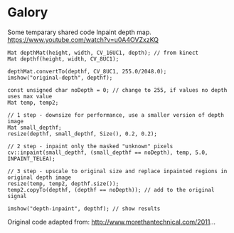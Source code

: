 # Galory
Some temparary shared code
 Inpaint depth map.
 https://www.youtube.com/watch?v=u0A4OVZxzKQ

```{c}
Mat depthMat(height, width, CV_16UC1, depth); // from kinect
Mat depthf(height, width, CV_8UC1);

depthMat.convertTo(depthf, CV_8UC1, 255.0/2048.0);
imshow("original-depth", depthf);

const unsigned char noDepth = 0; // change to 255, if values no depth uses max value
Mat temp, temp2;

// 1 step - downsize for performance, use a smaller version of depth image
Mat small_depthf;
resize(depthf, small_depthf, Size(), 0.2, 0.2);

// 2 step - inpaint only the masked "unknown" pixels
cv::inpaint(small_depthf, (small_depthf == noDepth), temp, 5.0, INPAINT_TELEA);

// 3 step - upscale to original size and replace inpainted regions in original depth image
resize(temp, temp2, depthf.size());
temp2.copyTo(depthf, (depthf == noDepth)); // add to the original signal

imshow("depth-inpaint", depthf); // show results
```
Original code adapted from:
http://www.morethantechnical.com/2011...
